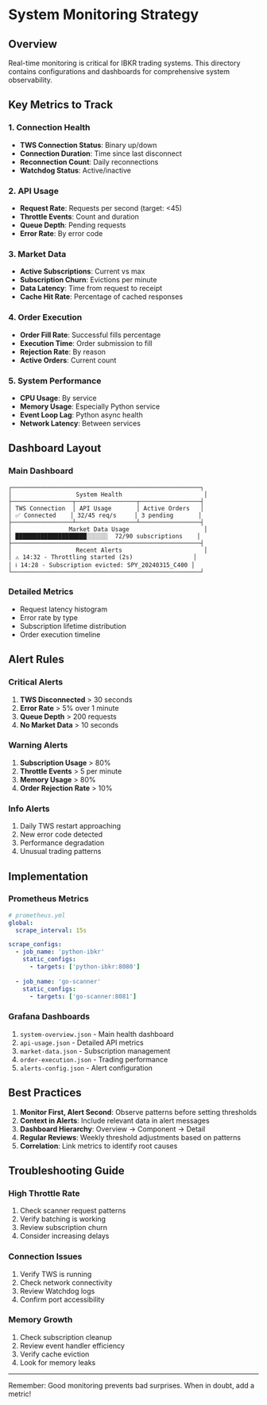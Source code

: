 # System Monitoring Strategy

## Overview

Real-time monitoring is critical for IBKR trading systems. This directory contains configurations and dashboards for comprehensive system observability.

## Key Metrics to Track

### 1. Connection Health
- **TWS Connection Status**: Binary up/down
- **Connection Duration**: Time since last disconnect
- **Reconnection Count**: Daily reconnections
- **Watchdog Status**: Active/inactive

### 2. API Usage
- **Request Rate**: Requests per second (target: <45)
- **Throttle Events**: Count and duration
- **Queue Depth**: Pending requests
- **Error Rate**: By error code

### 3. Market Data
- **Active Subscriptions**: Current vs max
- **Subscription Churn**: Evictions per minute
- **Data Latency**: Time from request to receipt
- **Cache Hit Rate**: Percentage of cached responses

### 4. Order Execution
- **Order Fill Rate**: Successful fills percentage
- **Execution Time**: Order submission to fill
- **Rejection Rate**: By reason
- **Active Orders**: Current count

### 5. System Performance
- **CPU Usage**: By service
- **Memory Usage**: Especially Python service
- **Event Loop Lag**: Python async health
- **Network Latency**: Between services

## Dashboard Layout

### Main Dashboard
```
┌─────────────────────────────────────────────────────┐
│                  System Health                       │
├─────────────────┬─────────────────┬─────────────────┤
│ TWS Connection  │ API Usage       │ Active Orders   │
│ ✅ Connected    │ 32/45 req/s     │ 3 pending       │
├─────────────────┴─────────────────┴─────────────────┤
│                Market Data Usage                     │
│ ████████████████████░░░░░░  72/90 subscriptions    │
├─────────────────────────────────────────────────────┤
│                  Recent Alerts                       │
│ ⚠️ 14:32 - Throttling started (2s)                 │
│ ℹ️ 14:28 - Subscription evicted: SPY_20240315_C400 │
└─────────────────────────────────────────────────────┘
```

### Detailed Metrics
- Request latency histogram
- Error rate by type
- Subscription lifetime distribution
- Order execution timeline

## Alert Rules

### Critical Alerts
1. **TWS Disconnected** > 30 seconds
2. **Error Rate** > 5% over 1 minute
3. **Queue Depth** > 200 requests
4. **No Market Data** > 10 seconds

### Warning Alerts
1. **Subscription Usage** > 80%
2. **Throttle Events** > 5 per minute
3. **Memory Usage** > 80%
4. **Order Rejection Rate** > 10%

### Info Alerts
1. Daily TWS restart approaching
2. New error code detected
3. Performance degradation
4. Unusual trading patterns

## Implementation

### Prometheus Metrics
```yaml
# prometheus.yml
global:
  scrape_interval: 15s

scrape_configs:
  - job_name: 'python-ibkr'
    static_configs:
      - targets: ['python-ibkr:8080']
  
  - job_name: 'go-scanner'
    static_configs:
      - targets: ['go-scanner:8081']
```

### Grafana Dashboards
1. `system-overview.json` - Main health dashboard
2. `api-usage.json` - Detailed API metrics
3. `market-data.json` - Subscription management
4. `order-execution.json` - Trading performance
5. `alerts-config.json` - Alert configuration

## Best Practices

1. **Monitor First, Alert Second**: Observe patterns before setting thresholds
2. **Context in Alerts**: Include relevant data in alert messages
3. **Dashboard Hierarchy**: Overview → Component → Detail
4. **Regular Reviews**: Weekly threshold adjustments based on patterns
5. **Correlation**: Link metrics to identify root causes

## Troubleshooting Guide

### High Throttle Rate
1. Check scanner request patterns
2. Verify batching is working
3. Review subscription churn
4. Consider increasing delays

### Connection Issues
1. Verify TWS is running
2. Check network connectivity
3. Review Watchdog logs
4. Confirm port accessibility

### Memory Growth
1. Check subscription cleanup
2. Review event handler efficiency
3. Verify cache eviction
4. Look for memory leaks

---

Remember: Good monitoring prevents bad surprises. When in doubt, add a metric!